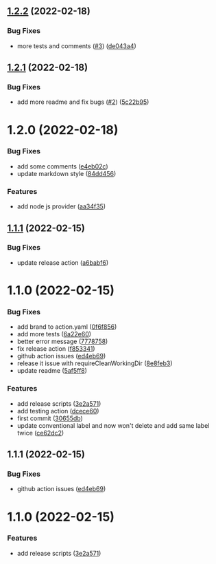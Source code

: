 ## [1.2.2](https://github.com/action-runner/dependencies-outdater/compare/1.2.1...1.2.2) (2022-02-18)


### Bug Fixes

* more tests and comments ([#3](https://github.com/action-runner/dependencies-outdater/issues/3)) ([de043a4](https://github.com/action-runner/dependencies-outdater/commit/de043a47d73f5f794c761b69e91e4dbaeb6e0d8d))

## [1.2.1](https://github.com/action-runner/dependencies-outdater/compare/1.2.0...1.2.1) (2022-02-18)


### Bug Fixes

* add more readme and fix bugs ([#2](https://github.com/action-runner/dependencies-outdater/issues/2)) ([5c22b95](https://github.com/action-runner/dependencies-outdater/commit/5c22b9592d952a29f252288d7c1743d61773a770))

# 1.2.0 (2022-02-18)


### Bug Fixes

* add some comments ([e4eb02c](https://github.com/action-runner/dependencies-outdater/commit/e4eb02c53a132da2a92dc44289c52f813160d988))
* update markdown style ([84dd456](https://github.com/action-runner/dependencies-outdater/commit/84dd4569eeb9f54ce0d3e90b4d157187ba081560))


### Features

* add node js provider ([aa34f35](https://github.com/action-runner/dependencies-outdater/commit/aa34f3575ef2c77046c7f4b85b2581a0f2993252))

## [1.1.1](https://github.com/action-runner/conventional-labeler/compare/1.1.0...1.1.1) (2022-02-15)


### Bug Fixes

* update release action ([a6babf6](https://github.com/action-runner/conventional-labeler/commit/a6babf6b2c3ad51d27fc286d4717e84633f20ff9))

# 1.1.0 (2022-02-15)


### Bug Fixes

* add brand to action.yaml ([0f6f856](https://github.com/action-runner/conventional-labeler/commit/0f6f8561dd4c29ac76b9e07916cdaa2f29718790))
* add more tests ([6a22e60](https://github.com/action-runner/conventional-labeler/commit/6a22e602df0ac4bec923a8efc850ba8daa04e2c9))
* better error message ([7778758](https://github.com/action-runner/conventional-labeler/commit/7778758e049474ccdafa22fee5db390e521bfc73))
* fix release action ([f853341](https://github.com/action-runner/conventional-labeler/commit/f853341d5e2e7c6ae61c80c8e3f5cce37e6fc771))
* github action issues ([ed4eb69](https://github.com/action-runner/conventional-labeler/commit/ed4eb690ae3f9a15c53e539200c0f34851657b81))
* release it issue with requireCleanWorkingDir ([8e8feb3](https://github.com/action-runner/conventional-labeler/commit/8e8feb3bc586f2d1b49ca3eb4ad145ec91227d0f))
* update readme ([5af5ff8](https://github.com/action-runner/conventional-labeler/commit/5af5ff866e0db9cf9381dde30748f2e370fa13ae))


### Features

* add release scripts ([3e2a571](https://github.com/action-runner/conventional-labeler/commit/3e2a57120137c7b1dc92d277c6957193e839a487))
* add testing action ([dcece60](https://github.com/action-runner/conventional-labeler/commit/dcece6072c5b444b41ab236b188c63c308552bcc))
* first commit ([30655db](https://github.com/action-runner/conventional-labeler/commit/30655db8567c82126e339653cede597846d495ed))
* update conventional label and now won't delete and add same label twice ([ce62dc2](https://github.com/action-runner/conventional-labeler/commit/ce62dc2fce2bf212c02c8cf6c598740f1d64b911))

## 1.1.1 (2022-02-15)


### Bug Fixes

* github action issues ([ed4eb69](https://github.com/action-runner/conventional-labeler/commit/ed4eb690ae3f9a15c53e539200c0f34851657b81))

# 1.1.0 (2022-02-15)


### Features

* add release scripts ([3e2a571](https://github.com/action-runner/conventional-labeler/commit/3e2a57120137c7b1dc92d277c6957193e839a487))

